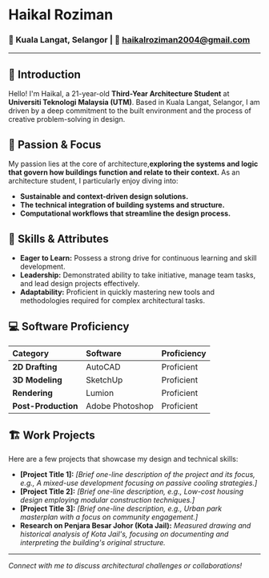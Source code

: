 # Haikal Roziman
### 📍 Kuala Langat, Selangor | 📧 haikalroziman2004@gmail.com
---

## 👋 Introduction

Hello! I'm Haikal, a 21-year-old **Third-Year Architecture Student** at **Universiti Teknologi Malaysia (UTM)**. Based in Kuala Langat, Selangor, I am driven by a deep commitment to the built environment and the process of creative problem-solving in design.

## 🌟 Passion & Focus

My passion lies at the core of architecture,**exploring the systems and logic that govern how buildings function and relate to their context.** As an architecture student, I particularly enjoy diving into:
* **Sustainable and context-driven design solutions.**
* **The technical integration of building systems and structure.**
* **Computational workflows that streamline the design process.**

## 🚀 Skills & Attributes

* **Eager to Learn:** Possess a strong drive for continuous learning and skill development.
* **Leadership:** Demonstrated ability to take initiative, manage team tasks, and lead design projects effectively.
* **Adaptability:** Proficient in quickly mastering new tools and methodologies required for complex architectural tasks.

## 💻 Software Proficiency

| Category | Software | Proficiency |
| :--- | :--- | :--- |
| **2D Drafting** | AutoCAD | Proficient |
| **3D Modeling** | SketchUp | Proficient |
| **Rendering** | Lumion | Proficient |
| **Post-Production**| Adobe Photoshop | Proficient |

## 🏗️ Work Projects

Here are a few projects that showcase my design and technical skills:
* **[Project Title 1]:** *[Brief one-line description of the project and its focus, e.g., A mixed-use development focusing on passive cooling strategies.]*
* **[Project Title 2]:** *[Brief one-line description, e.g., Low-cost housing design employing modular construction techniques.]*
* **[Project Title 3]:** *[Brief one-line description, e.g., Urban park masterplan with a focus on community engagement.]*
* **Research on Penjara Besar Johor (Kota Jail):** *Measured drawing and historical analysis of Kota Jail's, focusing on documenting and interpreting the building's original structure.*

***
*Connect with me to discuss architectural challenges or collaborations!*
